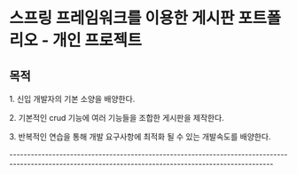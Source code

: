 # 스프링 프레임워크를 이용한 게시판 포트폴리오 - 개인 프로젝트
## 목적
<p> 1. 신입 개발자의 기본 소양을 배양한다.</p>
<p> 2. 기본적인 crud 기능에 여러 기능들을 조합한 게시판을 제작한다.</p>
<p> 3. 반복적인 연습을 통해 개발 요구사항에 최적화 될 수 있는 개발속도를 배양한다.</p>
--------------------------------------------------------------------------------------------------------------------------------------------------------
